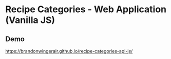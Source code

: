 # Recipe Categories - Web Application (Vanilla JS)

## Demo

https://brandonwingerair.github.io/recipe-categories-api-js/